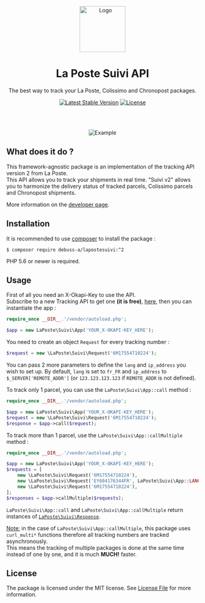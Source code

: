 <p align="center"><img src="https://www.dropbox.com/s/w571kzdajy2ydas/lapostesuivi.jpg?raw=1" alt="Logo" height="120" /></p>
<h1 align="center">La Poste Suivi API</h1>
<p align="center">The best way to track your La Poste, Colissimo and Chronopost packages.</p>
<p align="center">
<a href="//packagist.org/packages/debuss-a/lapostesuivi" rel="nofollow"><img src="https://camo.githubusercontent.com/e288bd60e94bb5bab053122e3f6e00b9b7796517/68747470733a2f2f706f7365722e707567782e6f72672f626f727363687068702f636f6e7461696e65722f76" alt="Latest Stable Version" data-canonical-src="https://poser.pugx.org/debuss-a/lapostesuivi/v" style="max-width:100%;"></a>
<a href="//packagist.org/packages/debuss-a/lapostesuivi" rel="nofollow"><img src="https://camo.githubusercontent.com/ac6142268f0bb96e8ccf361ba832dbcbf86055ac/68747470733a2f2f706f7365722e707567782e6f72672f626f727363687068702f636f6e7461696e65722f6c6963656e7365" alt="License" data-canonical-src="https://poser.pugx.org/debuss-a/lapostesuivi/license" style="max-width:100%;"></a>
</p><br/><br/>
<p align="center"><img src="https://www.dropbox.com/s/60uc9xqq0f3mzl4/lapostesuivi_example.png?raw=1" alt="Example" /></p>

## What does it do ?

This framework-agnostic package is an implementation of the tracking API version 2 from La Poste.  
This API allows you to track your shipments in real time. "Suivi v2" allows you to harmonize the delivery status of tracked parcels, Colissimo parcels and Chronopost shipments.

More information on the [developer page](https://developer.laposte.fr/products/suivi/2).

## Installation

It is recommended to use [composer](https://getcomposer.org/) to install the package :

```
$ composer require debuss-a/lapostesuivi:^2 
```

PHP 5.6 or newer is required.

## Usage

First of all you need an X-Okapi-Key to use the API.  
Subscribe to a new Tracking API to get one **(it is free)**, [here](https://developer.laposte.fr/products/suivi/2), then you can instantiate the app :

```php
require_once __DIR__.'/vendor/autoload.php';

$app = new LaPoste\Suivi\App('YOUR_X-OKAPI-KEY_HERE');
```

You need to create an object `Request` for every tracking number :

```php
$request = new \LaPoste\Suivi\Request('6M17554710224');
``` 

You can pass 2 more parameters to define the `lang` and `ip_address` you wish to set up.
By default, `lang` is set to `fr_FR` and `ip_address` to `$_SERVER['REMOTE_ADDR']` (or `123.123.123.123` if `REMOTE_ADDR` is not defined).

To track only 1 parcel, you can use the `LaPoste\Suivi\App::call` method :

```php
require_once __DIR__.'/vendor/autoload.php';

$app = new LaPoste\Suivi\App('YOUR_X-OKAPI-KEY_HERE');
$request = new \LaPoste\Suivi\Request('6M17554710224');
$response = $app->call($request);
```

To track more than 1 parcel, use the `LaPoste\Suivi\App::callMultiple` method :

```php
require_once __DIR__.'/vendor/autoload.php';

$app = new LaPoste\Suivi\App('YOUR_X-OKAPI-KEY_HERE');
$requests = [
    new \LaPoste\Suivi\Request('6M17554710224'),
    new \LaPoste\Suivi\Request('EY604176344FR', LaPoste\Suivi\App::LANG_EN),
    new \LaPoste\Suivi\Request('6M17554710224'),
];
$responses = $app->callMultiple($requests);
```

`LaPoste\Suivi\App::call` and `LaPoste\Suivi\App::callMultiple` return instances of [`LaPoste\Suivi\Response`](https://github.com/debuss/lapostesuivi/blob/master/src/Suivi/Response.php).

<ins>Note:</ins> in the case of `LaPoste\Suivi\App::callMultiple`, this package uses `curl_multi*` functions therefore all tracking numbers are tracked asynchronously.  
This means the tracking of multiple packages is done at the same time instead of one by one, and it is much **MUCH!** faster.

## License

The package is licensed under the MIT license. See [License File](https://github.com/debuss/lapostesuivi/blob/master/LICENSE.md) for more information.
